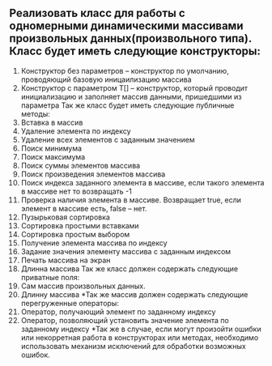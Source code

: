 ## Реализовать класс для работы с одномерными динамическими массивами произвольных данных(произвольного типа). Класс будет иметь следующие конструкторы:
1. Конструктор без параметров – конструктор по умолчанию, проводяющий базовую иницаилизацию массива
2. Конструктор с параметром T[] – конструктор, который проводит инициализацию и заполняет массив данными, пришедшими из параметра
   Так же класс будет иметь следующие публичные методы:
1. Вставка в массив
2. Удаление элемента по индексу
3. Удаление всех элементов с заданным значением
4. Поиск минимума
5. Поиск максимума
6. Поиск суммы элементов массива
7. Поиск произведения элементов массива
8. Поиск индекса заданного элемента в массиве, если такого элемента в массиве нет то возвращать -1
9. Проверка наличия элемента в массиве. Возвращает true, если элемент в массиве есть, false – нет.
10. Пузырьковая сортировка
11. Сортировка простыми вставками
12. Сортировка простым выбором
13. Получение элемента массива по индексу
14. Задание значения элементу массива с заданным индексом
15. Печать массива на экран
16. Длинна массива
    Так же класс должен содержать следующие приватные поля:
1. Сам массив произвольных данных.
2. Длинну массива
   *Так же массив должен содержать следующие перегруженные операторы:
1. Оператор, получающий элемент по заданному индексу
2. Оператор, позволяющий установить значение элемента по заданному индексу
   *Так же в случае, если могут произойти ошибки или некорретная работа в конструкторах или методах, необходимо использовать механизм исключений для обработки возможных ошибок.
